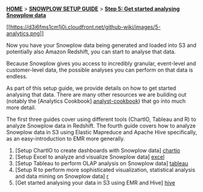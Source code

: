 <a name="top" />

[**HOME**](Home) > [**SNOWPLOW SETUP GUIDE**](Setting-up-Snowplow) > [**Step 5: Get started analysing Snowplow data**](Getting-started-analysing-Snowplow-data)

[[https://d3i6fms1cm1j0i.cloudfront.net/github-wiki/images/5-analytics.png]] 

Now you have your Snowplow data being generated and loaded into S3 and potentially also Amazon Redshift, you can start to analyse that data.

Because Snowplow gives you access to incredibly granular, event-level and customer-level data, the possible analyses you can perform on that data is endless.

As part of this setup guide, we provide details on how to get started analysing that data. There are many other resources we are building out (notably the [Analytics Cookbook] [analyst-cookbook]) that go into much more detail.

The first three guides cover using different tools (ChartIO, Tableau and R) to analyze Snowplow data in Redshift. The fourth guide covers how to analyze Snowplow data in S3 using Elastic Mapreduce and Apache Hive specifically, as an easy-introduction to EMR more generally.

1. [Setup ChartIO to create dashboards with Snowplow data] [chartio]
2. [Setup Excel to analyze and visualize Snowplow data] [excel]
3. [Setup Tableau to perform OLAP analysis on Snowplow data] [tableau]
4. [Setup R to perform more sophisticated visualization, statistical analysis and data mining on Snowplow data] [r]
5. [Get started analysing your data in S3 using EMR and Hive] [hive]


[analyst-cookbook]: http://snowplowanalytics.com/analytics/index.html
[hive]: Getting-started-with-EMR
[infobright]: Getting-started-analysing-your-data-in-Infobright
[chartio]: Setting-up-ChartIO-to-visualize-Snowplow-data
[excel]: Setting-up-Excel-to-analyze-Snowplow-data
[tableau]: Setting-up-Tableau-to-analyse-data-your-Snowplow-data
[r]: Setting-up-R-to-perform-more-sophisticated-analysis-on-your-data

